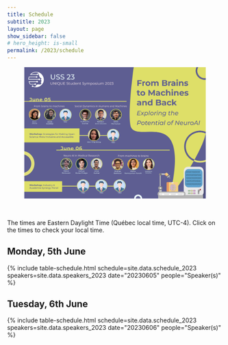 ```yaml
---
title: Schedule
subtitle: 2023
layout: page
show_sidebar: false
# hero_height: is-small
permalink: /2023/schedule
---
```


<section class="hero is-primary">
  <div class="hero-body">
    <figure class="image is-5by2">
      <img src="/assets/img/USS2023/speaker_banner.jpg" alt="USS 2023">
    </figure>
  </div>
</section>

<br>

The times are Eastern Daylight Time (Québec local time, UTC-4). Click on the times to check your local time.

## Monday, 5th June

{% include table-schedule.html schedule=site.data.schedule_2023 speakers=site.data.speakers_2023 date="20230605" people="Speaker(s)" %}

## Tuesday, 6th June

{% include table-schedule.html schedule=site.data.schedule_2023 speakers=site.data.speakers_2023 date="20230606" people="Speaker(s)" %}
